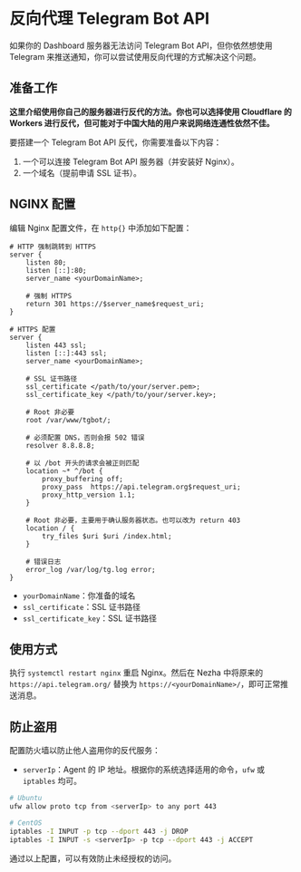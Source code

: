 # 反向代理 Telegram Bot API

如果你的 Dashboard 服务器无法访问 Telegram Bot API，但你依然想使用 Telegram 来推送通知，你可以尝试使用反向代理的方式解决这个问题。


## 准备工作  

**这里介绍使用你自己的服务器进行反代的方法。你也可以选择使用 Cloudflare 的 Workers 进行反代，但可能对于中国大陆的用户来说网络连通性依然不佳。**

要搭建一个 Telegram Bot API 反代，你需要准备以下内容：  

1. 一个可以连接 Telegram Bot API 服务器（并安装好 Nginx）。
2. 一个域名（提前申请 SSL 证书）。

## NGINX 配置  

编辑 Nginx 配置文件，在 `http{}` 中添加如下配置：

```nginx
# HTTP 强制跳转到 HTTPS
server {
    listen 80;
    listen [::]:80;
    server_name <yourDomainName>;

    # 强制 HTTPS
    return 301 https://$server_name$request_uri;
}

# HTTPS 配置
server {
    listen 443 ssl;
    listen [::]:443 ssl;
    server_name <yourDomainName>;

    # SSL 证书路径
    ssl_certificate </path/to/your/server.pem>;
    ssl_certificate_key </path/to/your/server.key>;

    # Root 非必要
    root /var/www/tgbot/;

    # 必须配置 DNS，否则会报 502 错误
    resolver 8.8.8.8;

    # 以 /bot 开头的请求会被正则匹配
    location ~* ^/bot {
        proxy_buffering off;
        proxy_pass  https://api.telegram.org$request_uri;
        proxy_http_version 1.1;
    }

    # Root 非必要，主要用于确认服务器状态。也可以改为 return 403
    location / {
        try_files $uri $uri /index.html;
    }

    # 错误日志
    error_log /var/log/tg.log error;
}
```

- `yourDomainName`：你准备的域名
- `ssl_certificate`：SSL 证书路径
- `ssl_certificate_key`：SSL 证书路径

## 使用方式  

执行 `systemctl restart nginx` 重启 Nginx。然后在 Nezha 中将原来的 `https://api.telegram.org/` 替换为 `https://<yourDomainName>/`，即可正常推送消息。

## 防止盗用  

配置防火墙以防止他人盗用你的反代服务：

- `serverIp`：Agent 的 IP 地址。根据你的系统选择适用的命令，`ufw` 或 `iptables` 均可。

```bash
# Ubuntu
ufw allow proto tcp from <serverIp> to any port 443

# CentOS
iptables -I INPUT -p tcp --dport 443 -j DROP
iptables -I INPUT -s <serverIp> -p tcp --dport 443 -j ACCEPT
```

通过以上配置，可以有效防止未经授权的访问。